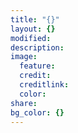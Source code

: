 ```yaml
---
title: "{}"
layout: {}
modified: 
description: 
image:
  feature: 
  credit: 
  creditlink: 
  color: 
share: 
bg_color: {}
---
```



